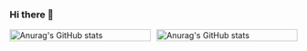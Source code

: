 ### Hi there 👋

<!--
**soobin1104/soobin1104** is a ✨ _special_ ✨ repository because its `README.md` (this file) appears on your GitHub profile.

Here are some ideas to get you started:

- 🔭 I’m currently working on ...
- 🌱 I’m currently learning ...
- 👯 I’m looking to collaborate on ...
- 🤔 I’m looking for help with ...
- 💬 Ask me about ...
- 📫 How to reach me: ...
- 😄 Pronouns: ...
- ⚡ Fun fact: ...
-->

<div style="display: flex; justify-content: space-between;">
  <a href="https://github.com/anuraghazra/github-readme-stats" style="flex: 1; margin-right: 10px;">
    <img src="https://github-readme-stats.vercel.app/api?username=soobin1104&theme=ambient_gradient&repo=my-profile" alt="Anurag's GitHub stats" style="width: 100%;">
  </a>
  <img src="https://github-readme-stats.vercel.app/api/top-langs/?username=soobin1104&layout=compact" alt="Anurag's GitHub stats" style="flex: 1; width: 100%;">
</div>


